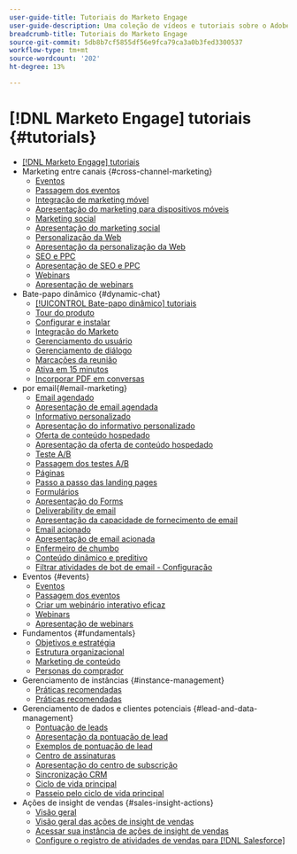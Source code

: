 ```yaml
---
user-guide-title: Tutoriais do Marketo Engage
user-guide-description: Uma coleção de vídeos e tutoriais sobre o Adobe Marketo Engage.
breadcrumb-title: Tutoriais do Marketo Engage
source-git-commit: 5db8b7cf5855df56e9fca79ca3a0b3fed3300537
workflow-type: tm+mt
source-wordcount: '202'
ht-degree: 13%

---
```



# [!DNL Marketo Engage] tutoriais {#tutorials}

+ [[!DNL Marketo Engage] tutoriais](overview.md)
+ Marketing entre canais {#cross-channel-marketing}
   + [Eventos](email-marketing/events-learn.md)
   + [Passagem dos eventos](email-marketing/events-watch.md)
   + [Integração de marketing móvel](cross-channel-marketing/mobile-marketing-learn.md)
   + [Apresentação do marketing para dispositivos móveis](cross-channel-marketing/mobile-marketing-watch.md)
   + [Marketing social](cross-channel-marketing/social-marketing-learn.md)
   + [Apresentação do marketing social](cross-channel-marketing/social-marketing-watch.md)
   + [Personalização da Web](cross-channel-marketing/web-personalization-learn.md)
   + [Apresentação da personalização da Web](cross-channel-marketing/web-personalization-watch.md)
   + [SEO e PPC](cross-channel-marketing/seo-and-ppc-learn.md)
   + [Apresentação de SEO e PPC](cross-channel-marketing/seo-and-ppc-watch.md)
   + [Webinars](email-marketing/webinar-learn.md)
   + [Apresentação de webinars](email-marketing/webinar-watch.md)
+ Bate-papo dinâmico {#dynamic-chat}
   + [[!UICONTROL Bate-papo dinâmico] tutoriais](dynamic-chat/dynamic-chat-overview.md)
   + [Tour do produto](dynamic-chat/product-tour.md)
   + [Configurar e instalar](dynamic-chat/setup.md)
   + [Integração do Marketo](dynamic-chat/marketo-integration.md)
   + [Gerenciamento do usuário](dynamic-chat/user-management.md)
   + [Gerenciamento de diálogo](dynamic-chat/dialogue-management.md)
   + [Marcações da reunião](dynamic-chat/meeting-booking.md)
   + [Ativa em 15 minutos](dynamic-chat/go-live-in-15-minutes.md)
   + [Incorporar PDF em conversas](dynamic-chat/document-cloud-integration.md)
+  por email{#email-marketing}
   + [Email agendado](email-marketing/scheduled-email-learn.md)
   + [Apresentação de email agendada](email-marketing/scheduled-email-watch.md)
   + [Informativo personalizado](email-marketing/personalized-newsletter-learn.md)
   + [Apresentação do informativo personalizado](email-marketing/personalized-newsletter-watch.md)
   + [Oferta de conteúdo hospedado](email-marketing/gated-content-offer-learn.md)
   + [Apresentação da oferta de conteúdo hospedado](email-marketing/gated-content-offer-watch.md)
   + [Teste A/B](email-marketing/ab-testing-learn.md)
   + [Passagem dos testes A/B](email-marketing/ab-testing-watch.md)
   + [Páginas ](email-marketing/landing-pages-learn.md)
   + [Passo a passo das landing pages](email-marketing/landing-pages-watch.md)
   + [Formulários](email-marketing/forms-learn.md)
   + [Apresentação do Forms](email-marketing/forms-watch.md)
   + [Deliverability de email](email-marketing/email-deliverability-learn.md)
   + [Apresentação da capacidade de fornecimento de email](email-marketing/email-deliverability-watch.md)
   + [Email acionado](email-marketing/triggered-email-learn.md)
   + [Apresentação de email acionada](email-marketing/triggered-email-watch.md)
   + [Enfermeiro de chumbo](email-marketing/lead-nuturing-learn.md)
   + [Conteúdo dinâmico e preditivo](email-marketing/dynamic-and-predictive-content-learn.md)
   + [Filtrar atividades de bot de email - Configuração](filtering-email-bot-activities/setup.md)
+ Eventos {#events}
   + [Eventos](events/events-learn.md)
   + [Passagem dos eventos](events/events-watch.md)
   + [Criar um webinário interativo eficaz](events/design-an-effective-interactive-webinar.md)
   + [Webinars](events/webinar-learn.md)
   + [Apresentação de webinars](events/webinar-watch.md)
+ Fundamentos {#fundamentals}
   + [Objetivos e estratégia](fundamentals/goals-and-strategy-learn.md)
   + [Estrutura organizacional](fundamentals/organizational-structure-learn.md)
   + [Marketing de conteúdo](fundamentals/content-marketing-learn.md)
   + [Personas do comprador](fundamentals/buyer-personas-learn.md)
+ Gerenciamento de instâncias {#instance-management}
   + [Práticas recomendadas](instance-management/best-practice-learn.md)
   + [Práticas recomendadas](instance-management/best-practice-watch.md)
+ Gerenciamento de dados e clientes potenciais {#lead-and-data-management}
   + [Pontuação de leads](lead-and-data-management/lead-scoring-learn.md)
   + [Apresentação da pontuação de lead](lead-and-data-management/lead-scoring-watch.md)
   + [Exemplos de pontuação de lead](lead-and-data-management/lead-scoring.md)
   + [Centro de assinaturas](lead-and-data-management/subscription-center-learn.md)
   + [Apresentação do centro de subscrição](lead-and-data-management/subscription-center-watch.md)
   + [Sincronização CRM](lead-and-data-management/crm-sync-learn.md)
   + [Ciclo de vida principal](lead-and-data-management/lead-lifecycle-learn.md)
   + [Passeio pelo ciclo de vida principal](lead-and-data-management/lead-lifecycle-watch.md)
+ Ações de insight de vendas {#sales-insight-actions}
   + [Visão geral](sales-insight-actions/overview.md)
   + [Visão geral das ações de insight de vendas](sales-insight-actions/sales-insight-actions-overview.md)
   + [Acessar sua instância de ações de insight de vendas](sales-insight-actions/accessing-your-sales-insight-actions-instance.md)
   + [Configure o registro de atividades de vendas para [!DNL Salesforce]](sales-insight-actions/configure-sales-activity-logging-to-salesforce.md)